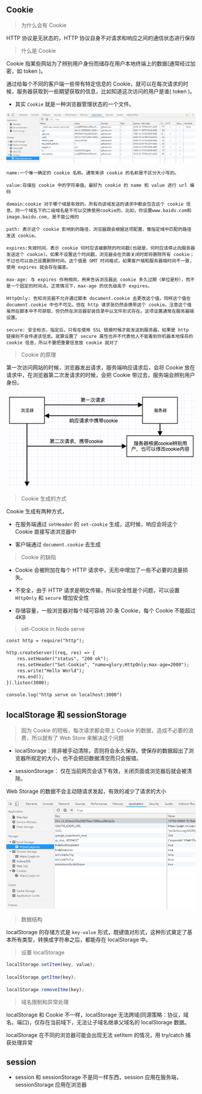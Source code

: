 ## Cookie

> 为什么会有 Cookie

HTTP 协议是无状态的，HTTP 协议自身不对请求和响应之间的通信状态进行保存

> 什么是 Cookie

Cookie 指某些网站为了辨别用户身份而储存在用户本地终端上的数据(通常经过加密，如 token )。

通过给每个不同的客户端一些带有特定信息的 Cookie，就可以在每次请求的时候，服务器获取到一些期望获取的信息，比如知道这次访问的用户是谁( token )。

-   其实 `Cookie` 就是一种浏览器管理状态的一个文件。

![Cookie](./imgs/cookie.png)

```
name:一个唯一确定的 cookie 名称。通常来讲 cookie 的名称是不区分大小写的。

value:存储在 cookie 中的字符串值。最好为 cookie 的 name 和 value 进行 url 编码

domain:cookie 对于哪个域是有效的。所有向该域发送的请求中都会包含这个 cookie 信息。同一个域名下的二级域名是不可以交换使用cookie的，比如，你设置www.baidu.com和image.baidu.com, 是不能公用的

path: 表示这个 cookie 影响到的路径，浏览器跟会根据这项配置，像指定域中匹配的路径发送 cookie。

expires:失效时间，表示 cookie 何时应该被删除的时间戳(也就是，何时应该停止向服务器发送这个 cookie)。如果不设置这个时间戳，浏览器会在页面关闭时即将删除所有 cookie；不过也可以自己设置删除时间。这个值是 GMT 时间格式，如果客户端和服务器端时间不一致，使用 expires 就会存在偏差。

max-age: 与 expires 作用相同，用来告诉浏览器此 cookie 多久过期（单位是秒），而不是一个固定的时间点。正常情况下，max-age 的优先级高于 expires。

HttpOnly: 告知浏览器不允许通过脚本 document.cookie 去更改这个值，同样这个值在 document.cookie 中也不可见。但在 http 请求张仍然会携带这个 cookie。注意这个值虽然在脚本中不可获取，但仍然在浏览器安装目录中以文件形式存在。这项设置通常在服务器端设置。

secure: 安全标志，指定后，只有在使用 SSL 链接时候才能发送到服务器，如果是 http 链接则不会传递该信息。就算设置了 secure 属性也并不代表他人不能看到你机器本地保存的 cookie 信息，所以不要把重要信息放 cookie 就对了
```

> Cookie 的原理

第一次访问网站的时候，浏览器发出请求，服务端响应请求后，会将 Cookie 放在请求中，在浏览器第二次发请求的时候，会把 Cookie 带过去，服务端会辨别用户身份。

![Cookie原理](./imgs/cookie原理.png)

> Cookie 生成的方式

Cookie 生成有两种方式，

-   在服务端通过 `setHeader` 的 `set-cookie` 生成，这时候，响应会将这个 Cookie 直接写进浏览器中

-   客户端通过 `document.cookie` 去生成

> Cookie 的缺陷

-   Cookie 会被附加在每个 HTTP 请求中，无形中增加了一些不必要的流量损失。

-   不安全，由于 HTTP 请求是明文传输，所以安全性是个问题，可以设置 `HttpOnly` 和 `secure` 增加安全性

-   存储容量，一般浏览器对每个域可容纳 20 条 Cookie，每个 Cookie 不能超过 4KB

> set-Cookie in Node serve

```
const http = require("http");

http.createServer((req, res) => {
    res.setHeader("status", "200 ok");
    res.setHeader("Set-Cookie", "name=glory;HttpOnly;max-age=2000");
    res.write("Hello World");
    res.end();
}).listen(3000);

console.log("http serve on localhost:3000")
```

## localStorage 和 sessionStorage

> 因为 Cookie 的短板，每次请求都会带上 Cookie 的数据，造成不必要的浪费，所以就有了 Web Store 来解决这个问题

-   localStorage：除非被手动清除，否则将会永久保存。使保存的数据超出了浏览器所规定的大小，也不会把旧数据清空而只会报错。

-   sessionStorage： 仅在当前网页会话下有效，关闭页面或浏览器后就会被清除。

Web Storage 的数据不会主动随请求发起，有效的减少了请求的大小

![localStorage](./imgs/localStorage.jpg)

> 数据结构

localStorage 的存储方式是 `key-value` 形式，既键值对形式，这种形式奠定了基本所有类型，转换成字符串之后，都能存在 localStorage 中。

> 设置 localStorage

```js
localStorage.setItem(key, value);

localStorage.getItme(key);

localStorage.removeItme(key);
```

> 域名限制和异常处理

localStorage 和 Cookie 不一样，localStorage 无法跨域(同源策略：协议，域名，端口)，仅存在当前域下，无法让子域名继承父域名的 localStorage 数据。

localStorage 在不同的浏览器可能会出现无法 setItem 的情况，用 try/catch 捕获处理异常

>

## session

-   session 和 sessionStorage 不是同一样东西，session 应用在服务端，sessionStorage 应用在浏览器
